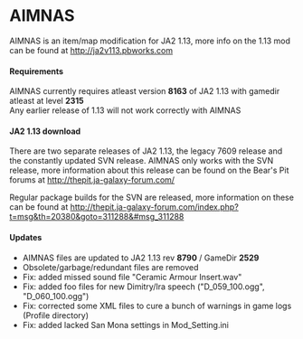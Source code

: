 # AIMNAS

AIMNAS is an item/map modification for JA2 1.13, more info on the 1.13 mod can be found at http://ja2v113.pbworks.com

#### Requirements
AIMNAS currently requires atleast version **8163** of JA2 1.13 with gamedir atleast at level **2315**  
Any earlier release of 1.13 will not work correctly with AIMNAS

#### JA2 1.13 download
There are two separate releases of JA2 1.13, the legacy 7609 release and the constantly updated SVN release.
AIMNAS only works with the SVN release, more information about this release can be found on the Bear's Pit forums at http://thepit.ja-galaxy-forum.com/

Regular package builds for the SVN are released, more information on these can be found at http://thepit.ja-galaxy-forum.com/index.php?t=msg&th=20380&goto=311288&#msg_311288

#### Updates
* AIMNAS files are updated to JA2 1.13 rev **8790** / GameDir **2529**
* Obsolete/garbage/redundant files are removed
* Fix: added missed sound file "Ceramic Armour Insert.wav"
* Fix: added foo files for new Dimitry/Ira speech ("D_059_100.ogg", "D_060_100.ogg")
* Fix: corrected some XML files to cure a bunch of warnings in game logs (Profile directory)
* Fix: added lacked San Mona settings in Mod_Setting.ini
